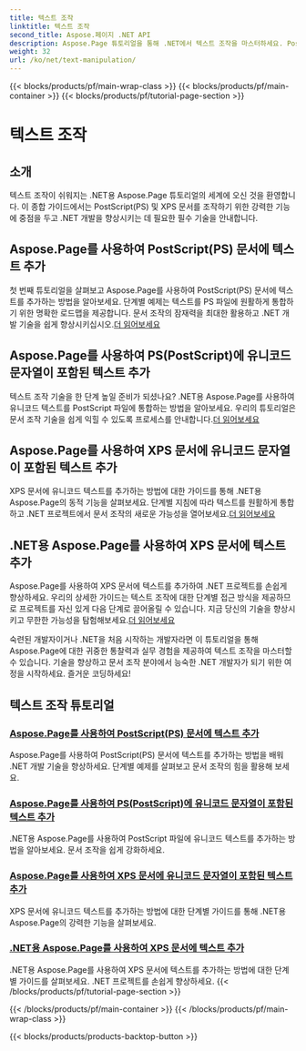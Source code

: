```yaml
---
title: 텍스트 조작
linktitle: 텍스트 조작
second_title: Aspose.페이지 .NET API
description: Aspose.Page 튜토리얼을 통해 .NET에서 텍스트 조작을 마스터하세요. PostScript 및 XPS 문서에 유니코드 텍스트를 추가하는 방법을 알아보세요. 문서 처리 기술을 향상시키세요.
weight: 32
url: /ko/net/text-manipulation/
---
```


{{< blocks/products/pf/main-wrap-class >}}
{{< blocks/products/pf/main-container >}}
{{< blocks/products/pf/tutorial-page-section >}}

# 텍스트 조작



## 소개

텍스트 조작이 쉬워지는 .NET용 Aspose.Page 튜토리얼의 세계에 오신 것을 환영합니다. 이 종합 가이드에서는 PostScript(PS) 및 XPS 문서를 조작하기 위한 강력한 기능에 중점을 두고 .NET 개발을 향상시키는 데 필요한 필수 기술을 안내합니다.

## Aspose.Page를 사용하여 PostScript(PS) 문서에 텍스트 추가

 첫 번째 튜토리얼을 살펴보고 Aspose.Page를 사용하여 PostScript(PS) 문서에 텍스트를 추가하는 방법을 알아보세요. 단계별 예제는 텍스트를 PS 파일에 원활하게 통합하기 위한 명확한 로드맵을 제공합니다. 문서 조작의 잠재력을 최대한 활용하고 .NET 개발 기술을 쉽게 향상시키십시오.[더 읽어보세요](./add-text-to-postscript-ps-document/)

## Aspose.Page를 사용하여 PS(PostScript)에 유니코드 문자열이 포함된 텍스트 추가

텍스트 조작 기술을 한 단계 높일 준비가 되셨나요? .NET용 Aspose.Page를 사용하여 유니코드 텍스트를 PostScript 파일에 통합하는 방법을 알아보세요. 우리의 튜토리얼은 문서 조작 기술을 쉽게 익힐 수 있도록 프로세스를 안내합니다.[더 읽어보세요](./add-text-with-unicode-string-to-postscript-ps/)

## Aspose.Page를 사용하여 XPS 문서에 유니코드 문자열이 포함된 텍스트 추가

 XPS 문서에 유니코드 텍스트를 추가하는 방법에 대한 가이드를 통해 .NET용 Aspose.Page의 동적 기능을 살펴보세요. 단계별 지침에 따라 텍스트를 원활하게 통합하고 .NET 프로젝트에서 문서 조작의 새로운 가능성을 열어보세요.[더 읽어보세요](./add-text-with-unicode-string-to-xps-document/)

## .NET용 Aspose.Page를 사용하여 XPS 문서에 텍스트 추가

 Aspose.Page를 사용하여 XPS 문서에 텍스트를 추가하여 .NET 프로젝트를 손쉽게 향상하세요. 우리의 상세한 가이드는 텍스트 조작에 대한 단계별 접근 방식을 제공하므로 프로젝트를 자신 있게 다음 단계로 끌어올릴 수 있습니다. 지금 당신의 기술을 향상시키고 무한한 가능성을 탐험해보세요.[더 읽어보세요](./add-text-to-xps-document/)

숙련된 개발자이거나 .NET을 처음 시작하는 개발자라면 이 튜토리얼을 통해 Aspose.Page에 대한 귀중한 통찰력과 실무 경험을 제공하여 텍스트 조작을 마스터할 수 있습니다. 기술을 향상하고 문서 조작 분야에서 능숙한 .NET 개발자가 되기 위한 여정을 시작하세요. 즐거운 코딩하세요!
## 텍스트 조작 튜토리얼
### [Aspose.Page를 사용하여 PostScript(PS) 문서에 텍스트 추가](./add-text-to-postscript-ps-document/)
Aspose.Page를 사용하여 PostScript(PS) 문서에 텍스트를 추가하는 방법을 배워 .NET 개발 기술을 향상하세요. 단계별 예제를 살펴보고 문서 조작의 힘을 활용해 보세요.
### [Aspose.Page를 사용하여 PS(PostScript)에 유니코드 문자열이 포함된 텍스트 추가](./add-text-with-unicode-string-to-postscript-ps/)
.NET용 Aspose.Page를 사용하여 PostScript 파일에 유니코드 텍스트를 추가하는 방법을 알아보세요. 문서 조작을 쉽게 강화하세요.
### [Aspose.Page를 사용하여 XPS 문서에 유니코드 문자열이 포함된 텍스트 추가](./add-text-with-unicode-string-to-xps-document/)
XPS 문서에 유니코드 텍스트를 추가하는 방법에 대한 단계별 가이드를 통해 .NET용 Aspose.Page의 강력한 기능을 살펴보세요.
### [.NET용 Aspose.Page를 사용하여 XPS 문서에 텍스트 추가](./add-text-to-xps-document/)
.NET용 Aspose.Page를 사용하여 XPS 문서에 텍스트를 추가하는 방법에 대한 단계별 가이드를 살펴보세요. .NET 프로젝트를 손쉽게 향상하세요.
{{< /blocks/products/pf/tutorial-page-section >}}

{{< /blocks/products/pf/main-container >}}
{{< /blocks/products/pf/main-wrap-class >}}

{{< blocks/products/products-backtop-button >}}
